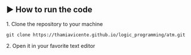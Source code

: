 ## :arrow_forward: How to run the code
<p>1. Clone the repository to your machine</p>

```
git clone https://thamiavicente.github.io/logic_programming/atm.git
```
<p>2. Open it in your favorite text editor</p>

